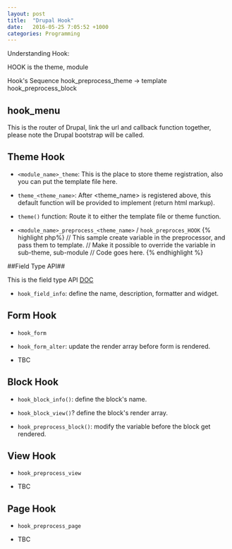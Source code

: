 ```yaml
---
layout: post
title:  "Drupal Hook"
date:   2016-05-25 7:05:52 +1000
categories: Programming
---
```


Understanding Hook:

HOOK is the theme, module

Hook's Sequence
hook_preprocess_theme -> template
hook_preprocess_block

## hook_menu ##

This is the router of Drupal, link the url and callback function together, please note the Drupal bootstrap will be called.

## Theme Hook ##

- `<module_name>_theme`: This is the place to store theme registration, also you can put the template file here.

- `theme_<theme_name>`: After <theme_name> is registered above, this default function will be provided to implement (return html markup).
 
- `theme()` function: Route it to either the template file or theme function.

- `<module_name>_preprocess_<theme_name>` / `hook_preproces_HOOK`
{% highlight php%}
   // This sample create variable in the preprocessor, and pass them to template.
   // Make it possible to override the variable in sub-theme, sub-module
   // Code goes here.
{% endhighlight %}

##Field Type API##

This is the field type API [DOC](https://api.drupal.org/api/drupal/modules%21field%21field.api.php/group/field_types/7.x)
 
- `hook_field_info`: define the name, description, formatter and widget. 

## Form Hook ##

- `hook_form` 

- `hook_form_alter`: update the render array before form is rendered.

- TBC


## Block Hook ##

- `hook_block_info()`: define the block's name.  

- `hook_block_view()`? define the block's render array.

- `hook_preprocess_block()`: modify the variable before the block get rendered.

## View Hook ##

- `hook_preprocess_view` 

- TBC


## Page Hook ##

- `hook_preprocess_page`

- TBC